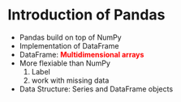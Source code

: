 # Introduction of Pandas
- Pandas build on top of NumPy
- Implementation of DataFrame
- DataFrame: <font color=red>**Multidimensional arrays** </font>
- More flexiable than NumPy
	1. Label
	2. work with missing data
- Data Structure: Series and DataFrame objects
